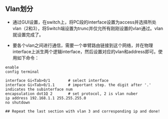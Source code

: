 ## Vlan划分
* 通过GUI设置，在switch上，将PC段的interface设置为access并选择所处vlan（2和3），将Switch端设置为trunc并仅允所有刚刚设置的vlan通过。vlan就设置完成了。


* 要各个vlan之间进行通信，需要一个单臂路由链接到这个网络，并在物理interface上派生两个逻辑interface，然后设置对应的vlan和address即可。使用如下命令：
```
enable
config terminal

interface Gi<Tab>0/1        # select interface
interface Gi<Tab>0/1.1      # important step. the digit after '.' indicates the subinterface num
encapsulation dot1Q 2       # set protocol, 2 is vlan nuber
ip address 192.168.1.1 255.255.255.0
no shutdown

## Repeat the last section with vlan 3 and corresponding ip and done!

```
